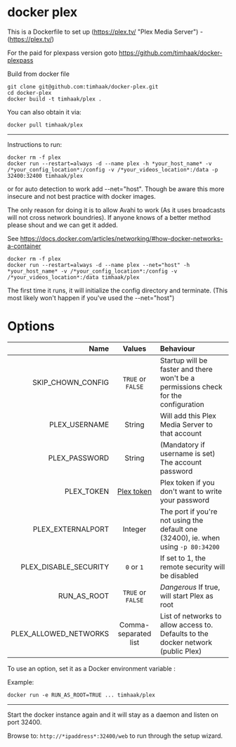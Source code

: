 # docker plex

This is a Dockerfile to set up (https://plex.tv/ "Plex Media Server") - (https://plex.tv/)

For the paid for plexpass version goto https://github.com/timhaak/docker-plexpass

Build from docker file

```
git clone git@github.com:timhaak/docker-plex.git
cd docker-plex
docker build -t timhaak/plex .
```

You can also obtain it via:

```
docker pull timhaak/plex
```

---
Instructions to run:

```
docker rm -f plex
docker run --restart=always -d --name plex -h *your_host_name* -v /*your_config_location*:/config -v /*your_videos_location*:/data -p 32400:32400 timhaak/plex
```
or for auto detection to work add --net="host". Though be aware this more insecure and not best practice with docker images.

The only reason for doing it is to allow Avahi to work (As it uses broadcasts will not cross network boundries). If anyone knows of a better method please shout and we can get it added.

See https://docs.docker.com/articles/networking/#how-docker-networks-a-container

```
docker rm -f plex
docker run --restart=always -d --name plex --net="host" -h *your_host_name* -v /*your_config_location*:/config -v /*your_videos_location*:/data timhaak/plex
```

The first time it runs, it will initialize the config directory and terminate. (This most likely won't happen if you've used the --net="host")


# Options


| Name                  |  Values              | Behaviour                                                                           |
| ---------------------:|:--------------------:| :-----------------------------------------------------------------------------------|
| SKIP_CHOWN_CONFIG     | `TRUE` or `FALSE`    | Startup will be faster and there won't be a permissions check for the configuration |
| PLEX_USERNAME         | String               | Will add this Plex Media Server to that account                                     |
| PLEX_PASSWORD         | String               | (Mandatory if username is set) The account password                                 |
| PLEX_TOKEN            | [Plex token][1]      | Plex token if you don't want to write your password                                 |
| PLEX_EXTERNALPORT     | Integer              | The port if you're not using the default one (32400), ie. when using `-p 80:34200`  |
| PLEX_DISABLE_SECURITY | `0` or `1`           | If set to 1, the remote security will be disabled                                   |
| RUN_AS_ROOT           | `TRUE` or `FALSE`    | *Dangerous* If true, will start Plex as root                                        |
| PLEX_ALLOWED_NETWORKS | Comma-separated list | List of networks to allow access to. Defaults to the docker network (public Plex)   |


To use an option, set it as a Docker environment variable : 

Example:
```
docker run -e RUN_AS_ROOT=TRUE ... timhaak/plex
```

--- 

Start the docker instance again and it will stay as a daemon and listen on port 32400.

Browse to: ```http://*ipaddress*:32400/web``` to run through the setup wizard.



[1]: https://support.plex.tv/hc/en-us/articles/204059436-Finding-your-account-token-X-Plex-Token

